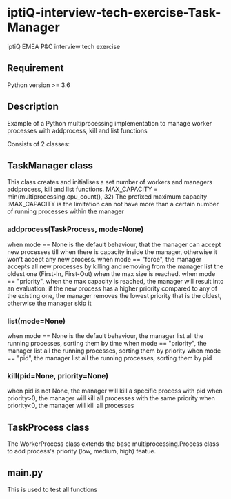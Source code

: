 # iptiQ-interview-tech-exercise-Task-Manager
iptiQ EMEA P&amp;C interview tech exercise 

## Requirement
Python version >= 3.6

## Description
Example of a Python multiprocessing implementation to manage worker processes with addprocess, kill and list functions

Consists of 2 classes:

## TaskManager class
This class creates and initialises a set number of workers and managers addprocess, kill and list functions.
MAX_CAPACITY = min(multiprocessing.cpu_count(), 32)
The prefixed maximum capacity :MAX_CAPACITY is the limitation can not have more than a certain number of running processes within the manager

### addprocess(TaskProcess, mode=None)
when mode == None is the default behaviour, that the manager can accept new processes till when there is capacity inside the manager, otherwise it won’t accept any new process.
when mode == "force", the manager accepts all new processes by killing and removing from the manager list the oldest one (First-In, First-Out) when the max size
is reached.
when mode == "priority", when the max capacity is reached, the manager will result into an evaluation: if the new process has a higher priority compared to any of the existing one, the manager removes the lowest priority that is the oldest, otherwise the manager skip it

### list(mode=None)
when mode == None is the default behaviour, the manager list all the running processes, sorting them by time
when mode == "priority", the manager list all the running processes, sorting them by priority
when mode == "pid", the manager list all the running processes, sorting them by pid

### kill(pid=None, priority=None)
when pid is not None, the manager will kill a specific process with pid
when priority>0, the manager will kill all processes with the same priority
when priority<0, the manager will kill all processes

## TaskProcess class
The WorkerProcess class extends the base multiprocessing.Process class to add process's priority (low, medium, high) featue.

## main.py
This is used to test all functions

